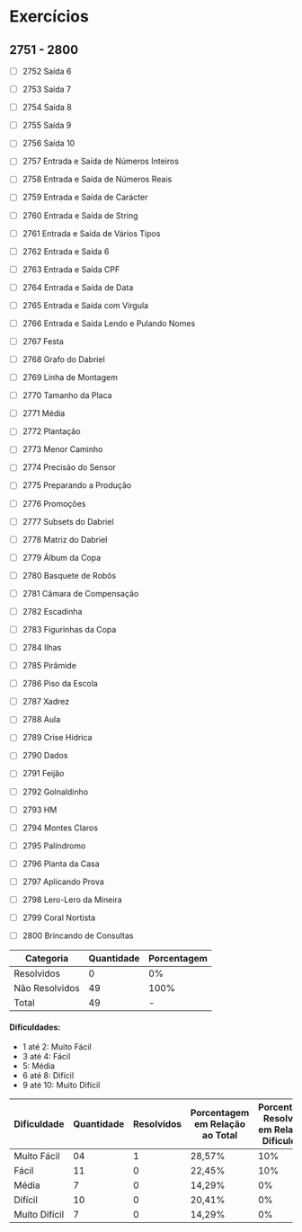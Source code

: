 # Exercícios
## 2751 - 2800

- [ ] 2752	Saída 6
- [ ] 2753	Saída 7
- [ ] 2754	Saída 8
- [ ] 2755	Saída 9
- [ ] 2756	Saída 10
- [ ] 2757	Entrada e Saída de Números Inteiros
- [ ] 2758	Entrada e Saída de Números Reais
- [ ] 2759	Entrada e Saída de Carácter
- [ ] 2760	Entrada e Saída de String
- [ ] 2761	Entrada e Saída de Vários Tipos
- [ ] 2762	Entrada e Saída 6
- [ ] 2763	Entrada e Saída CPF
- [ ] 2764	Entrada e Saída de Data
- [ ] 2765	Entrada e Saída com Virgula
- [ ] 2766	Entrada e Saída Lendo e Pulando Nomes
- [ ] 2767	Festa
- [ ] 2768	Grafo do Dabriel
- [ ] 2769	Linha de Montagem
- [ ] 2770	Tamanho da Placa
- [ ] 2771	Média
- [ ] 2772	Plantação
- [ ] 2773	Menor Caminho
- [ ] 2774	Precisão do Sensor
- [ ] 2775	Preparando a Produção
- [ ] 2776	Promoções
- [ ] 2777	Subsets do Dabriel
- [ ] 2778	Matriz do Dabriel
- [ ] 2779	Álbum da Copa
- [ ] 2780	Basquete de Robôs
- [ ] 2781	Câmara de Compensação
- [ ] 2782	Escadinha
- [ ] 2783	Figurinhas da Copa
- [ ] 2784	Ilhas
- [ ] 2785	Pirâmide
- [ ] 2786	Piso da Escola
- [ ] 2787	Xadrez
- [ ] 2788	Aula
- [ ] 2789	Crise Hídrica
- [ ] 2790	Dados
- [ ] 2791	Feijão
- [ ] 2792	Golnaldinho
- [ ] 2793	HM
- [ ] 2794	Montes Claros
- [ ] 2795	Palíndromo
- [ ] 2796	Planta da Casa
- [ ] 2797	Aplicando Prova
- [ ] 2798	Lero-Lero da Mineira
- [ ] 2799	Coral Nortista
- [ ] 2800	Brincando de Consultas



| Categoria  | Quantidade | Porcentagem |
| ------------- | ------------- | ------------- |
| Resolvidos | 0 | 0% |
| Não Resolvidos  | 49 | 100% |
| Total  | 49 | - |

#### Dificuldades:
- 1 até 2: Muito Fácil
- 3 até 4: Fácil
- 5: Média
- 6 até 8: Difícil
- 9 até 10: Muito Difícil

| Dificuldade | Quantidade | Resolvidos | Porcentagem em Relação ao Total | Porcentagem Resolvidos em Relação à Dificuldade|
| ------------- | ------------- | ------------- | ------------- | ------------- |
| Muito Fácil | 04 | 1 | 28,57% | 10% |
| Fácil | 11 | 0 | 22,45% | 10% |
| Média | 7 | 0 | 14,29% | 0% |
| Difícil | 10 | 0 | 20,41% | 0% |
| Muito Difícil | 7 | 0 | 14,29% | 0% |

